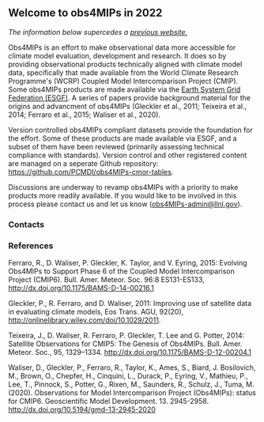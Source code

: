 ## Welcome to obs4MIPs in 2022

_The information below supercedes a [previous website.](https://esgf-node.llnl.gov/projects/obs4mips/)_ 

Obs4MIPs is an effort to make observational data more accessible for climate model evaluation, development and research. It does so by providing observational products technically aligned with climate model data, specifically that made available from the World Climate Research Programme's (WCRP) Coupled Model Intercomparison Project (CMIP). Some obs4MIPs products are made available via the [Earth System Grid Federation (ESGF)](https://esgf-node.llnl.gov/search/obs4mips/). A series of papers provide background material for the origins and advancment of obs4MIPs (Gleckler et al., 2011; Teixeira et al., 2014; Ferraro et al., 2015; Waliser et al., 2020).  

Version controlled obs4MIPs compliant datasets provide the foundation for the effort.  Some of these products are made available via ESGF, and a subset of them have been reviewed (primarily assessing technical compliance with standards). Version control and other registered content are managed on a seperate Github repository: https://github.com/PCMDI/obs4MIPs-cmor-tables. 

Discussions are underway to revamp obs4MIPs with a priority to make products more readily available.  If you would like to be involved in this process please contact us and let us know (obs4MIPs-admin@llnl.gov).  


### Contacts



### References
 
Ferraro, R., D. Waliser, P. Gleckler, K. Taylor, and V. Eyring, 2015: Evolving Obs4MIPs to Support Phase 6 of the Coupled Model Intercomparison Project (CMIP6). Bull. Amer. Meteor. Soc. 96:8 ES131-ES133, http://dx.doi.org/10.1175/BAMS-D-14-00216.1

Gleckler, P., R. Ferraro, and D. Waliser, 2011:  Improving use of satellite data in evaluating climate models, Eos Trans. AGU, 92(20), http://onlinelibrary.wiley.com/doi/10.1029/2011.

Teixeira, J., D. Waliser, R. Ferraro, P. Gleckler, T. Lee and G. Potter, 2014: Satellite Observations for CMIP5: The Genesis of Obs4MIPs. Bull. Amer. Meteor. Soc., 95, 1329–1334.  http://dx.doi.org/10.1175/BAMS-D-12-00204.1

Waliser, D., Gleckler, P., Ferraro, R., Taylor, K., Ames, S., Biard, J. Bosilovich, M., Brown, O., Chepfer, H., Cinquini, L., Durack, P., Eyring, V., Mathieu, P., Lee, T., Pinnock, S., Potter, G., Rixen, M., Saunders, R., Schulz, J., Tuma, M. (2020). Observations for Model Intercomparison Project (Obs4MIPs): status for CMIP6. Geoscientific Model Development. 13. 2945-2958. http://dx.doi.org/10.5194/gmd-13-2945-2020 


